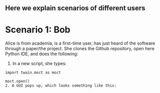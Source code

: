 ## Here we explain scenarios of different users

# Scenario 1: Bob

Alice is from academia, is a first-time user, has just heard of the software through a paper/the project. She clones the Github repository, open here Python IDE, and does the following:

1. In a new script, she types:
```
import twain.moct as moct

moct.open()
2. A GUI pops up, which looks something like this: